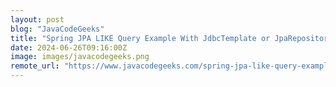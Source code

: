 ```yaml
---
layout: post
blog: "JavaCodeGeeks"
title: "Spring JPA LIKE Query Example With JdbcTemplate or JpaRepository"
date: 2024-06-26T09:16:00Z
image: images/javacodegeeks.png
remote_url: "https://www.javacodegeeks.com/spring-jpa-like-query-example-with-jdbctemplate-or-jparepository.html"
---
```

